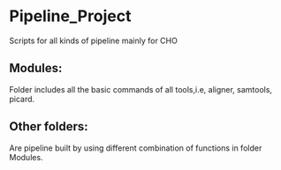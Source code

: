 Pipeline_Project
===========

Scripts for all kinds of pipeline mainly for CHO

Modules:
--------
Folder includes all the basic commands of all tools,i.e, aligner, samtools, picard.

Other folders:
--------------
Are pipeline built by using different combination of functions in folder Modules.
